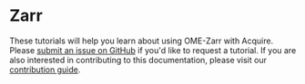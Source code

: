 # Zarr

These tutorials will help you learn about using OME-Zarr with Acquire. Please
[submit an issue on GitHub](https://github.com/acquire-project/acquire-docs/issues/new)
if you'd like to request a tutorial. If you are also interested in contributing
to this documentation, please visit our
[contribution guide](https://acquire-project.github.io/acquire-docs/dev/for_contributors/).
